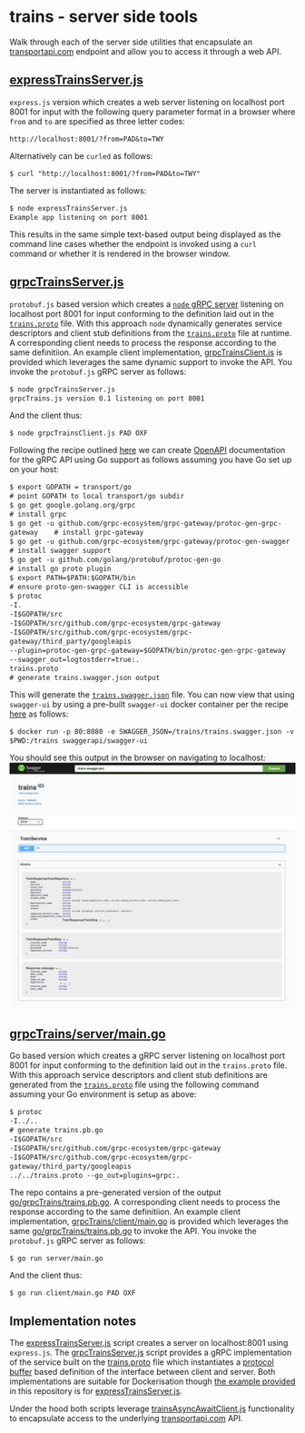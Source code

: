 # trains - server side tools
Walk through each of the server side utilities that encapsulate an [transportapi.com](transportapi.com) endpoint and allow you to access it through a web API.

## [expressTrainsServer.js](javascript/expressTrainsServer.js)
`express.js` version which creates a web server listening on localhost port 8001 for input with the following query parameter format in a browser where `from` and `to` are specified as three letter codes:
```
http://localhost:8001/?from=PAD&to=TWY
```
Alternatively can be `curled` as follows:
```
$ curl "http://localhost:8001/?from=PAD&to=TWY"
```
The server is instantiated as follows:
```
$ node expressTrainsServer.js 
Example app listening on port 8001
```
This results in the same simple text-based output being displayed as the command line cases whether the endpoint is invoked using a `curl` command or whether it is rendered in the browser window.

## [grpcTrainsServer.js](javascript/grpcTrainsServer.js)
`protobuf.js` based version which creates a [`node` gRPC server](https://grpc.io/docs/quickstart/node/) listening on localhost port 8001 for input conforming to the definition laid out in the [`trains.proto`](trains.proto) file.  With this approach `node` dynamically generates service descriptors and client stub definitions from the [`trains.proto`](trains.proto) file at runtime. A corresponding client needs to process the response according to the same definitiion.  An example client implementation, [grpcTrainsClient.js](javascript/grpcTrainsClient.js) is provided which leverages the same dynamic support to invoke the API.  You invoke the `protobuf.js` gRPC server as follows:
```
$ node grpcTrainsServer.js
grpcTrains.js version 0.1 listening on port 8001
```
And the client thus:
```
$ node grpcTrainsClient.js PAD OXF
```
Following the recipe outlined [here](https://blog.csnet.me/blog/building-a-go-api-grpc-rest-and-openapi-swagger.1/) we can create [OpenAPI](https://swagger.io/specification/) documentation for the gRPC API using Go support as follows assuming you have Go set up on your host:
```
$ export GOPATH = transport/go                                                # point GOPATH to local transport/go subdir
$ go get google.golang.org/grpc                                               # install grpc
$ go get -u github.com/grpc-ecosystem/grpc-gateway/protoc-gen-grpc-gateway    # install grpc-gateway
$ go get -u github.com/grpc-ecosystem/grpc-gateway/protoc-gen-swagger         # install swagger support
$ go get -u github.com/golang/protobuf/protoc-gen-go                          # install go proto plugin
$ export PATH=$PATH:$GOPATH/bin                                               # ensure proto-gen-swagger CLI is accessible
$ protoc 
-I. 
-I$GOPATH/src 
-I$GOPATH/src/github.com/grpc-ecosystem/grpc-gateway 
-I$GOPATH/src/github.com/grpc-ecosystem/grpc-gateway/third_party/googleapis 
--plugin=protoc-gen-grpc-gateway=$GOPATH/bin/protoc-gen-grpc-gateway 
--swagger_out=logtostderr=true:. 
trains.proto                                                                  # generate trains.swagger.json output
```
This will generate the [`trains.swagger.json`](trains.swagger.json) file.  You can now view that using `swagger-ui` by using a pre-built `swagger-ui` docker container per the recipe [here](https://github.com/swagger-api/swagger-ui/blob/master/docs/usage/installation.md) as follows:
```
$ docker run -p 80:8080 -e SWAGGER_JSON=/trains/trains.swagger.json -v $PWD:/trains swaggerapi/swagger-ui
```
You should see this output in the browser on navigating to localhost:
![trains swagger documentation](trainsSwaggerUI.png)

## [grpcTrains/server/main.go](go/grpcTrains/server/main.go)
Go based version which creates a gRPC server listening on localhost port 8001 for input conforming to the definition laid out in the `trains.proto` file.  With this approach service descriptors and client stub definitions are generated from the [`trains.proto`](trains.proto) file using the following command assuming your Go environment is setup as above:
```
$ protoc 
-I../..																	                        # generate trains.pb.go
-I$GOPATH/src
-I$GOPATH/src/github.com/grpc-ecosystem/grpc-gateway
-I$GOPATH/src/github.com/grpc-ecosystem/grpc-gateway/third_party/googleapis
../../trains.proto --go_out=plugins=grpc:.
```
The repo contains a pre-generated version of the output [go/grpcTrains/trains.pb.go](go/grpcTrains/trains.pb.go).
A corresponding client needs to process the response according to the same definitiion.  An example client implementation, [grpcTrains/client/main.go](go/grpcTrains/client/main.go) is provided which leverages the same [go/grpcTrains/trains.pb.go](go/grpcTrains/trains.pb.go) to invoke the API.  You invoke the `protobuf.js` gRPC server as follows:
```
$ go run server/main.go
```
And the client thus:
```
$ go run client/main.go PAD OXF
```

## Implementation notes
The [expressTrainsServer.js](javascript/expressTrainsServer.js) script creates a server on localhost:8001 using `express.js`.  The [grpcTrainsServer.js](javascript/grpcTrainsServer.js) script provides a gRPC implementation of the service built on the [trains.proto](trains.proto) file which instantiates a [protocol buffer](https://developers.google.com/protocol-buffers/docs/proto) based definition of the interface between client and server. Both implementations are suitable for Dockerisation though [the example provided](javascript/Dockerfile) in this repository is for [expressTrainsServer.js](javascript/expressTrainsServer.js).

Under the hood both scripts leverage [trainsAsyncAwaitClient.js](javascript/trainsAsyncAwaitClient.js) functionality to encapsulate access to the underlying [transportapi.com](transportapi.com) API.
